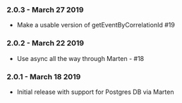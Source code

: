 ### 2.0.3 - March 27 2019
* Make a usable version of getEventByCorrelationId #19

### 2.0.2 - March 22 2019
* Use async all the way through Marten - #18

### 2.0.1 - March 18 2019
* Initial release with support for Postgres DB via Marten
